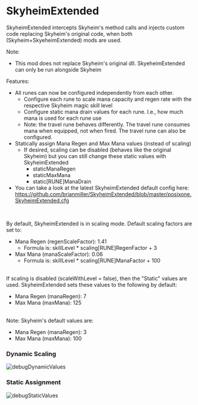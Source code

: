 # SkyheimExtended 

SkyheimExtended intercepts Skyheim's method calls and injects custom code replacing Skyheim's original code, when both (Skyheim+SkyeheimExtended) mods are used.

Note:
  * This mod does not replace Skyheim's original dll.  SkyeheimExtended can only be run alongside Skyheim

Features:
  * All runes can now be configured independently from each other.
    * Configure each rune to scale mana capacity and regen rate with the respective Skyheim magic skill level
	* Configure static mana drain values for each rune. I.e., how much mana is used for each rune use
    * Note: the travel rune behaves differently.  The travel rune consumes mana when equipped, not when fired. The travel rune can also be configured.	
  * Statically assign Mana Regen and Max Mana values (instead of scaling)
    * If desired, scaling can be disabled (behaves like the original Skyheim) but you can still change these static values with SkyheimExtended
	  * staticManaRegen
      * staticMaxMana
      * static[RUNE]ManaDrain
  * You can take a look at the latest SkyheimExtended default config here: https://github.com/brianmiller/SkyheimExtended/blob/master/posixone.SkyheimExtended.cfg  

<br>

By default, SkyheimExtended is in scaling mode. Default scaling factors are set to:
  * Mana Regen (regenScaleFactor): 1.41
    * Formula is: skillLevel * scaling[RUNE]RegenFactor + 3
  * Max Mana (manaScaleFactor): 0.06
    * Formula is: skillLevel * scaling[RUNE]ManaFactor + 100
<br><br>

If scaling is disabled (scaleWithLevel = false), then the "Static" values are used. SkyheimExtended sets these values to the following by default:
  * Mana Regen (manaRegen): 7
  * Max Mana (maxMana): 125
<br><br>

 Note: Skyheim's default values are:
  * Mana Regen (manaRegen): 3
  * Max Mana (maxMana): 100

### Dynamic Scaling
 ![debugDynamicValues](https://user-images.githubusercontent.com/342276/171280214-b38ca0cd-0352-4794-8730-8b8a1e059d67.png)
 
### Static Assignment
 ![debugStaticValues](https://user-images.githubusercontent.com/342276/171280225-51b75330-6537-44d5-af74-ee3fcf8d01cf.png)

